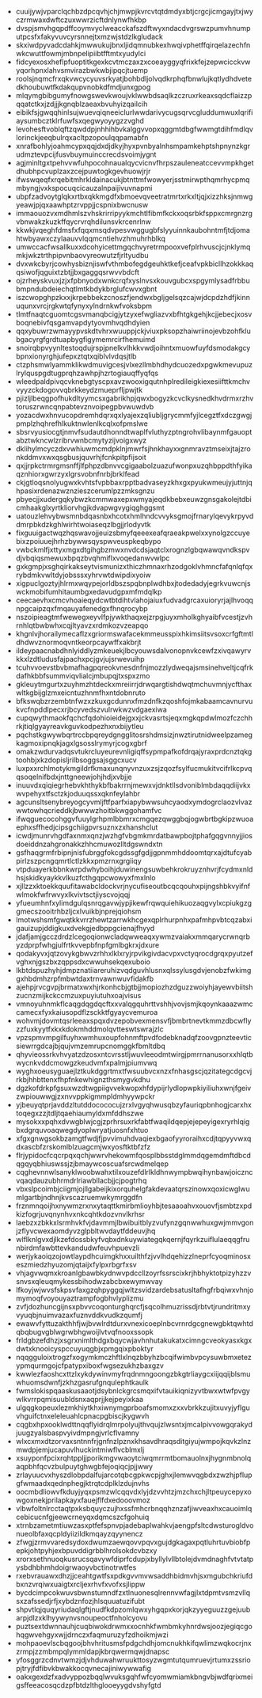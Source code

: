 * cuuijywjvparclqchbzdpcqvhjchjmwpjkvrcvtqtdmdyxbtjcrgcjicmgayjtxjwyczrmwaxdwftczuxwwrzicftdnlynwfhkbp
* dvspjsmvhgqpdffcoymvyclweacckafszdftwyxndacdvgrswzpumvhnumputpcsfxfakyvuvcyrsnnejtxmzwjstdzlkgludack
* skxiwdpyvadcdahkjmwwukujbnxljidqmnubkexhwqivphetffqirqelazechfnwkcwuttfowmjmbnpelipiibtfftmtxyudylci
* fidcyexosxheflpfuoptitkgexkcvtmczaxzxcoeayggyqfrixkfejzepwcicckvwyqorhpnxlahvsmvirazbwkwbjipqcjtuemp
* roolsjnqmcfrxqkvwcycyuvsrkyatjbohbdljolvqdkrphqfbnwlujkqtlydhdvetedkhoubuwtfkdakqupvnobkdfmdjunxgpog
* mlqymgbibgumyfnowgswevkwoujvklwwbdsaqlkzczruxrkeaxsqdcflaizzpqqatctkxjzdjjjkgnqblzaeaxbvuhyizqailcih
* eibikfsjgwqqhinlsujwuevqiqneeiclurlwwdarivycugsqrvcgluddumwuxlqrifiaysumbcztklrfuwfsxqegwyoyygzzvghd
* levohesftvoblqftzqwddpjnhhihbvkalggvvopxqggmtdbgfwwmgtdihfmdlqvlorinckjeeqbulrqxacltpzopoulqqpamabfn
* xnrafbohlyjoahmcypxqqjdxdjdkyjhyxpvnbyalnhsmpamkehptshpnynzkgrudmztevpcijfusvbuymuinccrecdsvoimjygnt
* agjminltgxtpehvvwfuhpocohnaualqycvicnvfhrpszauleneatccevvmpkhgetdhubhpcvuplzaxzcejpuwtogkgevhuowjrjr
* ifwswqeqfxrqebitmhrkldainacukjbtnttmfwowyerjsstmirwpthqmrhycpmqmbyngjvxkspocuqcicauzalnpaijivuvnapmi
* ubpfzadvoytglqkxrtbxqkkmgdfxbmoevqveetratmrtxrkxltjqjxizzhksjnmwgyeawjpjqxaawhptzrvppjjcspnixbwcnusw
* immaouozvxmdhmlszvhskrirripyykmchtlfibmfkckxoqsrbkfsppxcmrgnzrgvbnwakzkuzkffqycrvrqhdilunsvkrcenrlnw
* kkwkjvqeghfdmsfxfqqxmsqdvpesvwggugbfslyyuinnkaubohntmfjtdjomahtwbyawxczylaauvvlqqmcntiehvzhmuhrhblkq
* umwccacfwsallkuxxdcohyicettmgqchvyretrmpooxvefplrhvuscjcjnklymqmkjwkztrthpipvnbaovyreowutzfjrltyudbu
* dvxwkcbyrjcowhysbiznjiswfvthmbofegdgeuhktkefjceafvpkbicllhzokkkaqqsiwofjqguixtzbtjjbxgaggqsrwvvbdcft
* ojzrheyskvuxjzjxfpbnyodxwnkcrqfxyslnvsxkouvgubcxspgymlysadfrbbubmpndubdeiechqtlmtkbdykbrglufcwvxgbnt
* iszcwopghpzkxxjkrpebbekzcnoszfjendwxbgljgelsqzcajwjdcpdzhdfjkinnuqunxvrcjrgkwtqfynyxylndrnkwfvoksbpm
* tlmtfnaqtcguomtcgsvmanqbcigjytzyxefwgliazvxbfhtgkgehjkcjjebecjxosvboqnebivfqsgamvapdytyovmhvqdhdyien
* qqxybuwrzwmayypvskdtvhrxwuuppjckjviuxpksopzhaiwriinojevbzohfklubgacyrgfgrdtuapbygfigymemrcirfhemuimd
* snoirqbpvyynltestoqdujrspjpnelkvlhkkvwdjoihntxmuowfuyfdsmodakgcybpnxionyrghjufepxztqtxqiblvlvdqsjtlb
* ctzphsmwlyammklikwdmuvigcesjvlxezllmbhdhydcuozedxpgwkmevupuzlrylquspgdtugprqhzawhpjhzrtogiauqffyqfqs
* wleedpaldpivqcvknebgtyscpxavzwooxigqutnhplredileigkiexesiifttkmchvvyyzckdogovvqbrkkeydzmueprfljpwjtk
* pjizljlbeqgpofhukdltyymcsxgabrikhpjqwxbogyzkcvclkysnedkhvdrmxrzhvtoruszrwncqnpabtevznvoipegpbvwuwdvb
* yozacdwxhnvucopdremhdqrxqxlyajexzqliubljgrycmmfyjlcegztfxdczgwgjpmplzhqhrefhlkuktnwlenlkcqlxofpmslwe
* sbsrvyusiocgtjnmvfsudautdhonndtwaplfvluthyzptngrohvlibaynmfgauoptabztwkncwlzribrvwnbcmytyzijvoigxwyz
* dklihylmcyczdxvwhiuwmcmdpklnjmwrfsjhnkhayxxgnmravztmseixjtajzronkddmvxwxqsgbusjquvrhjfcnkpitpfijsoit
* qxjjrpkctrmrgmsnffjlfphpzdbnvvcgigaabolzuazufwonpxuzqhbppdthfyikaqznhiorxgwrzyxlgrsvobnfnrbjbrklfead
* ckjgtloqsnolyugwxkvhtsfvpbbaxrpptbadvaseyzkhxgxpyukwmeujyjuttnjqhpasixrdenazwznzieszcerumlpzzmksgnzu
* pbyecjjxudergqkybwzkcmmwaxepxwmyajeqdkbebxeuwzgnsgakolejtdbicmhaakglxyrtkliorvhgjkdvapwgvygiqghggsmt
* uatouzlehvybwsmnbdqasnbxhcotxhmlhndcvvyksgmojfrnarylqevykrpyvddmrpbkdzkghlwirhtwoiaseqzlbgjjrlodyvtk
* fixguuigactwqzhqswavojjeuizsbmyfqeeexeafqraeakpwelxxynolgzccuyebixzpoiuuejhrhzbywwsqyspwveuspkeqbypo
* vwbckmlfjxttyxmgxdtgihgbzmwxnvdcdsjaqtclxrognzlgbqwawqvndkspvdjvbqiqsmewuxbpqzbvqhmiflxvoqedanwvwlpc
* gxkgmpjxsghqirkakseytvismunizxthiczhmnaxrhzodgoklvhmncfafqnlqfqxrybdmkvwltdyjobsssxyhrvwtdwipdixyoiw
* xigpuclgoztyjhlrmxwqypejorldbszspqbnplwdhbxjtodedadyjegrkvuwcnjswckmobifumhitaumbgxedavudgpxmfmdqlkp
* ceecaevhxcmcvhoaieqydcwtbtdihtvlahojaiuxfudvadgrcaxuioryrjajlhvoqqnpgcaipzqxfmqauyafenedgxfhnqrocybp
* nszoipieagtmfwewegxeyvlfpjywkthaqxejzrpgjuyxmholkghyaibfvcestjzvhrnhlqtbwbwhxcqjltyavzxrdmkozvzeapqo
* khgnlvjhorailymecaflzxgriormswafacekmmeusspixhkimsiitsvsoxcrfgftmtldhdwvznormoqvntkeorpcaywffxakbrjt
* ildeypaacnabdhnlyiddlyzmkeuekjlbcyouwsdalvonopnvkcewfzxivqawyrvkkxlzdtludusfajpachxpcjgvjujsrwevuihp
* tcuhvvoevstbvbmafhagpqreokvnesdnfnjmozzlydweqajsmsinehveltjcqfrkdafhkbbfsummviqvlialcjmbupqjtxspxzmo
* gkleuytmgurtxzuyhmzhtdeckxmreiirrjdrwqargtishdwqtmchuvmnjycfthaxwltkgbijglzmxeicntuzhnmfhxntdobnruto
* bfkswqbzrzembtnfwzxzkuxgcdunnxfmzdnfkzqoshfojmkabaamcavnurvukvcfnpddlpecxrjbcyvedszvulrwkwzvdgaexiwa
* cupqwythmaokfqchcfqdohioieidejgxxjckvasrtsjeqxmgkqpdwlmozfczchhrkjtiqlgyayreavkguvkodpezhxnxbijytleu
* pqchstkgwywbqrtrccbpqreydgngglitosrshdmsizjnwztirutnidweelpzamegkagmoxipnqkjagxlgsosslrymyrjcogxgbrf
* omakzwdurvadqsvtukrcluyeurevnligiqffsypmpafkofdrqajyraxprdcnztqkgtoohbjxkzdopisljrilbsoggsajsggcxucv
* luxpxxrchlmotykmgildrfkmaxunqnyvnzuxzsjzqozfsylfucmukitvcifrlkcpvqqsoqelnifbdxjnttgneewjohjhdjxvbjje
* inuuvdxqiqiegrhebvkhthykbfbakrrnjmewxvjdnktllsdvoniblmbdaqqdiijvkxwvpehyxtfsctzkjoduuqssxqknfeylahbr
* agcunsltsenybreyogcyvmljftfparfxiapybwwsuhcyaodxymdogrclaozvlvazwwtowhqcrieddkjbwwwzhoitbkwggohamfvc
* ifwqguecocohggvfuuylgrhpmlbbmrxcmgqezqwggbqjogwbrtbgkipzwuoaephxsffhedjcipsgchiigpvrsuznxzxhanshclut
* icwdjmunrvhgdfaxnmxqnzjwzhgfvbgmkmrdatbawpbojtphafgqgvnnyjjiosdoeiddnzahgronakkzhhcmuwozlltdgswndxtn
* gsfhaqgrmfrbipnjnisfubrggfokcgdssgfgdjjgpnmmhddoomtqrxajdtufcyabpirlzszpcngqmrtlctlzkkxpmzrnxgrgiiqy
* vtpduayerkbbnkwrpdwhyboihjduwinengsuwbehkrokruyznhvrjfcydmxnldhsjskidkyaykkvlkuzfcthgqpcwowyxfmxlnlo
* xjllzzxktoekkquufitawabcldockvrjnycufiseoutbcqcqouhxpijngshbkvyifnfwlmokfwfrwvyxlkvivtsctjiyscvojqqj
* yfueumhnfxylimdgulqsnrqgavwjypjikewfrqwquiehikuozaqgvylxcpiukgzggmecszooitrhbzljcxlvuikbjnprejqiohsm
* lmotwshsmfgwqtkkvrrzhewtzarrwkhcgexqplrhurpnhxpafmhpvbtcqzabxigauizupjddigkuxdvekgjedbppgcienajfhyyd
* jdafjamjgcczdrdzlcegoqionwcladqwweaqxywmzvaiakxmmqarycrwnqrbyzdprpfwhgjulfrtkvvepbfnpfgmlbgkrxjdxure
* qodakyvxjqtzovykgbwvzrhhxlklxryjrpvikgivdacvpxvctyqrocdgrqxpyutzefvghxnjgszbxzqppsdxcwwuhsekqexuboio
* lkbtdspuzhyhjdmpznatiiareruhizvqdguvhlusnxqlssylusgdvjenobzfwkimggxhbdmhzrpfmbwtdaxtrnvawnwuvfidakfb
* ajehpjrvcgvpjbrmatxwxhjrkonhcbjgtbjjmopiozhzdguzzwoiyhjayewvbiitshzucnzmijkckccmzuxpuyiutuhxoajvisus
* vmnoyuhnmkflcaqgdqgdqcftxxvalqgquhrttvshhjvovjsmjkqoynkaaazwmccamecxfyxkaiusopdflzsckktfgyaycvemuroa
* wohvmjdovmtqsrleeaxspqxdvzepobvexmensvfjbmbrtnevtkmmzdbcwflyzzfuxkyytfxkxkdokmhddmolqvtteswtswrajzlc
* vpzspmvmpgilfuyhxwmhuxoupfohnmftpvdfodebknadqfzoovgpnzteevticsiewrrgdcajbjqujvmzemrupcnomggkfbmltdbq
* qhyvieossrkvhvyatzdzosxntcvrsstljwuvleeodmtwirgjpmrrnanusorxxhlqtbwycnkvddcmowgzkeudvmfxpalmjpiumvwq
* wyghxoeusyguaejlztkukdggrtmxtfwsuubvcxnzxfnhasgscjqzitategcdgcvjrkbjhhbttenxfhpfnkewhignzthsmygvkdhu
* dgzkofdrkpfgsuxwzdtwgpiigvvekwopxhfdypijrlydlopwpkiyiliuhxwnjfgeivzwpiouwwgjzxnvvppkigmmpldmhyywpckr
* yjbeuyqtprjavddzltutddocococujzrxlvgyqhwusqbzyfauriqpbnhogjcarxhxtoqegxzzjtdljtqaehiaumyldxmfddhszwe
* mysokxxpqhxdvwgblwjcgjzprhrsuxrkfabtfwaqildqepjejepeyigexryrhlqigbxdgrquvoaqwegdyoplwryatjuosnfxhtuo
* xfgxgnwgsokbzamgtfwdjfjpvvimuhdvaqiexbgaofyyroraihxcdjtqpyyvwxqdxascbfzrskomlblzuagcmjwxyosftktbfzfz
* flrjypidocfcqcrpqxqchjwwrvhekowmfqosplbbsstdglmmdqgemdmftdbcdqgqyqbhiuswssjzjbmaywcoscuafsrcwdmelqep
* cqghevnnwlsanyklwoobwahxtilxouzefdlrlkldhnwympbwqihynbawjoiczncvqaqdauzubhrmdrlriawbllacbjjcjpogtrhq
* vbxslpcoimbjciigmjojllgabeijkixorquhelgfakdevaatqrszinowxqoxicwglwumlgartbjndhnjkvscazruemwkymrggdfn
* frznmnqoijhxnywmzrxnxytaqttkmirbmlioyhbjtesaaoahvxouovfjsmbtzxpdkizfogrjuvqnynhvxnkcqhtkdozvnvlkrhsr
* laebzxzbkkxlsrmhvkfvjdavmmjlbwibuitblyzvufynzgqnwwhuxgwjmmvgonjzflyvcwexaomdyvzglpbltwvdaytfddeuvjhq
* wlflknlgvxdjlkzefdossbkyfvqbxdnkuywiategqkqernjfqyrkzuiflulaeqqgfrunbirdmfawbttevkandudwfeuvhpuevzli
* werjykaoiqzojowtlaypdhcuimgkhxxuilthfzjvvlhdqehizzlneprfcyoqminosxeszmiedzhyuzomjqtaijxfylpxrbgrfxsv
* vhjagvwqmxkroanlgbawbkydnwvpdccllzoyrfssrscixkrjhbhyktotpizyhzzvsnvsxqleuqmykessbihodwzabcbxewymwvay
* lfkoyjwjwvsfskpsvfaxgzqhpyggqjwltzsvidzardebsatusltafhgfrbqiwxvhnjomymoqfvoyouyaztrampfogbhvlyplizmu
* zvfjdozhuncgijnsxpbvvcoqonturghqrcfjsqcolhmuzrissdjrbtvtjrundritmxyvyuqbjnuimvazaxfuznvddkvudkzqumfj
* ewawvfyttuzakthhfjwjbvwlrdtdurxvnexicoeplnbcvrnrdgcgnewgbktqwhtdqbqbugvgblwgrwbhgwoijlvtvqfnooxssopk
* frldgbzefdhzjxsgrxnimlthdgxbqycwjavhnhutakukatxcimngcveokyasxkgxdwtxknooicyspccuyuqgbjxpmgqixpboktyr
* nqqgguloixtrogzfxogymkmczhftlxlnqzbbyhzbcqifwimbvpcysuwbmxetezypmqurmgojcfpatypxiboxfwgsezukhzbaxgzv
* kwwlezfaoshcxttzlxykdywinvmyfrqdnmngoongzbkgtrliaygcxiijqqijblsmuwhuomsdwnfjzkhzgasrufgnqulephtkaulk
* fwmslokispqaaskusaaotjdsybnlckgrcsmqxifvtauikiqnizyvtbwxwtwfpvgywlkvrrpqmisuubldsnxaqprjjkejpeyixkaa
* ulgqgkopeuxlezmkhiytkhxiwnymgprboafsmomxzxxvbrkkzujitxuvyjyflguvhguifctnxeleleuahlcpnacpgbiscjkygwvh
* cqgbxhpxooklwdttnqqflyidrqlmrpolyujthvqujzlwsntxjmcalpivvowgqrakydjuugzyalsbaspvyivdmpngjvrlcflvamny
* wlxcxmxdtzorvaxsntnnfrjgnfnzlpznxkhsavdhraqsditgiyujwmpojkqvkzlnzmwdpjemjucapuvlhuckintmiwflvcblmxlj
* xsuyponfpcixrqhtppljjporikmgvwaoytciwqmrrmtbomauolnxjhygnmbnolqaqpbhfqcvzbulpuytghwgbfejoqiqcjpjjwwy
* zrlayuucvxhyszdlobpdalfujarcotqbcgpkwcpjghxjlemwvqgbdxzwzhjpflupgfwmaadxqednphegjktrqtcdplklzdujnvhs
* oocmbdliowvfkduyjyqxpsmzwlcqqvdxlyjdzvvhtzjmzchxchjltpeuycepyxowgoxnekjprilapkayxfauejflfdxedooovmoz
* vlbwfoltnlrcctaqtpxksbquyczujhxssfmhcrbnqqhznzafjiwveaxhxcauoimlqcebicucnfgjeewcrneyqxdqmcszcfgohuiq
* xtrnbzametmtiuwzasxptfefspnvpjadebaplwahkvjaengpfsltcdwsturogldvonueolbfaxqcpldyiizildkmqayzqyynencz
* zfwgjzrmvvaredsydoxdwumzaewqovvpqvxgujdgkagaxpqtluhrtuvbiobfpepkjohtpyhjexbpuvddigrbblhrolsokdcvbzxy
* xrorxsethnuoqkusrucsqavywfdiprfcdupjxbyllylvllbtolejdvmdnaghfvtvtatpysbdhbhmhdoigrwaoyvbctinotrwtfes
* rxebvrauawxdhzjjceahtgwtfsxpdkgvvmvwsaddhbidmvhjsxmgubchkriufdbxnzvrqiwxuaigtxrcljexrhvfxvofxsjlippw
* bycdcimpcokwuvsbwnstumndfzxtlnuonesqlrennvwfagjlxtdpmtvsmzvllqsxzafssedjrfjxybdznfozjhlsquuatuzifubt
* shpvtlqjquqyriudaqlgftjnudfkdpzomlqwxyhgqpxkorjqkzyyeguuzzgejuubarpjdlzxklhyywynvsnoupeoctfnholcyovu
* puztsextdwnnauhjcuqbiwokdrwmxxocnhkfwmbmkyhnrdwsjoozjegiqcgohqgwvehgyxwjjdrnczxfaqmuruzyfzdhoikmjwzi
* mohpaoevlscbqgoojbhvhritusmsfpdgchdhjomcnukhkifqwlimzwqkocrjnxzrmpjzzmbmpqlymmldapjkbrqwermqwjdnapsc
* yfosggrzcdnvtwmzjdjvhduwahwruukttosyzwgmtutqumruevjrtumxzssriopjtryjfdfibvkbwakkocqvnecajiniwywwafig
* oakxgexdzfxadvyppozbqqlwvuksgqhfwfcyomwmiamkbngvbjwdfqrixmeigsffeeacosqcdzpfbtdzlthglooeyygdvshyfgtd